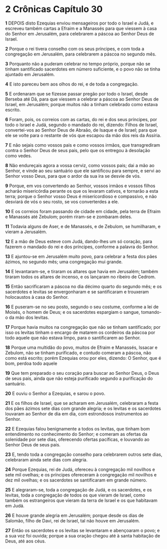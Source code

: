 # 2 Crônicas Capítulo 30

**1** 	DEPOIS disto Ezequias enviou mensageiros por todo o Israel e Judá, e escreveu também cartas a Efraim e a Manassés para que viessem à casa do Senhor em Jerusalém, para celebrarem a páscoa ao Senhor Deus de Israel.

**2** 	Porque o rei tivera conselho com os seus príncipes, e com toda a congregação em Jerusalém, para celebrarem a páscoa no segundo mês.

**3** 	Porquanto não a puderam celebrar no tempo próprio, porque não se tinham santificado sacerdotes em número suficiente, e o povo não se tinha ajuntado em Jerusalém.

**4** 	E isto pareceu bem aos olhos do rei, e de toda a congregação.

**5** 	E ordenaram que se fizesse passar pregão por todo o Israel, desde Berseba até Dã, para que viessem a celebrar a páscoa ao Senhor Deus de Israel, em Jerusalém; porque muitos não a tinham celebrado como estava escrito.

**6** 	Foram, pois, os correios com as cartas, do rei e dos seus príncipes, por todo o Israel e Judá, segundo o mandado do rei, dizendo: Filhos de Israel, convertei-vos ao Senhor Deus de Abraão, de Isaque e de Israel; para que ele se volte para o restante de vós que escapou da mão dos reis da Assíria.

**7** 	E não sejais como vossos pais e como vossos irmãos, que transgrediram contra o Senhor Deus de seus pais, pelo que os entregou à desolação como vedes.

**8** 	Não endureçais agora a vossa cerviz, como vossos pais; dai a mão ao Senhor, e vinde ao seu santuário que ele santificou para sempre, e servi ao Senhor vosso Deus, para que o ardor da sua ira se desvie de vós.

**9** 	Porque, em vos convertendo ao Senhor, vossos irmãos e vossos filhos acharão misericórdia perante os que os levaram cativos, e tornarão a esta terra; porque o Senhor vosso Deus é misericordioso e compassivo, e não desviará de vós o seu rosto, se vos converterdes a ele.

**10** 	E os correios foram passando de cidade em cidade, pela terra de Efraim e Manassés até Zebulom; porém riram-se e zombaram deles.

**11** 	Todavia alguns de Aser, e de Manassés, e de Zebulom, se humilharam, e vieram a Jerusalém.

**12** 	E a mão de Deus esteve com Judá, dando-lhes um só coração, para fazerem o mandado do rei e dos príncipes, conforme a palavra do Senhor.

**13** 	E ajuntou-se em Jerusalém muito povo, para celebrar a festa dos pães ázimos, no segundo mês; uma congregação mui grande.

**14** 	E levantaram-se, e tiraram os altares que havia em Jerusalém; também tiraram todos os altares de incenso, e os lançaram no ribeiro de Cedrom.

**15** 	Então sacrificaram a páscoa no dia décimo quarto do segundo mês; e os sacerdotes e levitas se envergonharam e se santificaram e trouxeram holocaustos à casa do Senhor.

**16** 	E puseram-se no seu posto, segundo o seu costume, conforme a lei de Moisés, o homem de Deus; e os sacerdotes espargiam o sangue, tomando-o da mão dos levitas.

**17** 	Porque havia muitos na congregação que não se tinham santificado; por isso os levitas tinham o encargo de matarem os cordeiros da páscoa por todo aquele que não estava limpo, para o santificarem ao Senhor.

**18** 	Porque uma multidão do povo, muitos de Efraim e Manassés, Issacar e Zebulom, não se tinham purificado, e contudo comeram a páscoa, não como está escrito; porém Ezequias orou por eles, dizendo: O Senhor, que é bom, perdoa todo aquele

**19** 	Que tem preparado o seu coração para buscar ao Senhor Deus, o Deus de seus pais, ainda que não esteja purificado segundo a purificação do santuário.

**20** 	E ouviu o Senhor a Ezequias, e sarou o povo.

**21** 	E os filhos de Israel, que se acharam em Jerusalém, celebraram a festa dos pães ázimos sete dias com grande alegria; e os levitas e os sacerdotes louvaram ao Senhor de dia em dia, com estrondosos instrumentos ao Senhor.

**22** 	E Ezequias falou benignamente a todos os levitas, que tinham bom entendimento no conhecimento do Senhor; e comeram as ofertas da solenidade por sete dias, oferecendo ofertas pacíficas, e louvando ao Senhor Deus de seus pais.

**23** 	E, tendo toda a congregação conselho para celebrarem outros sete dias, celebraram ainda sete dias com alegria.

**24** 	Porque Ezequias, rei de Judá, ofereceu à congregação mil novilhos e sete mil ovelhas; e os príncipes ofereceram à congregação mil novilhos e dez mil ovelhas; e os sacerdotes se santificaram em grande número.

**25** 	E alegraram-se, toda a congregação de Judá, e os sacerdotes, e os levitas, toda a congregação de todos os que vieram de Israel, como também os estrangeiros que vieram da terra de Israel e os que habitavam em Judá.

**26** 	E houve grande alegria em Jerusalém; porque desde os dias de Salomão, filho de Davi, rei de Israel, tal não houve em Jerusalém.

**27** 	Então os sacerdotes e os levitas se levantaram e abençoaram o povo; e a sua voz foi ouvida; porque a sua oração chegou até à santa habitação de Deus, até aos céus.

